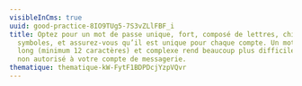```yaml
---
visibleInCms: true
uuid: good-practice-8IO9TUg5-7S3vZLlFBF_i
title: Optez pour un mot de passe unique, fort, composé de lettres, chiffres et
  symboles, et assurez-vous qu’il est unique pour chaque compte. Un mot de passe
  long (minimum 12 caractères) et complexe rend beaucoup plus difficile l'accès
  non autorisé à votre compte de messagerie.
thematique: thematique-kW-FytF1BDPDcjYzpVQvr
---
```

